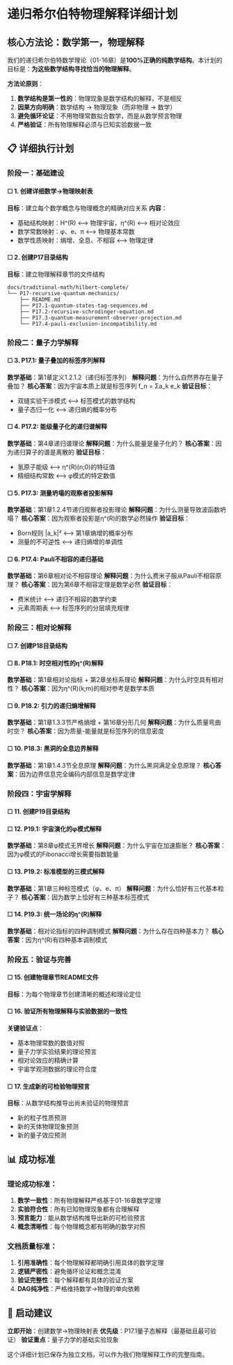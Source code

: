 # 递归希尔伯特物理解释详细计划

## 核心方法论：数学第一，物理解释

我们的递归希尔伯特数学理论（01-16章）是**100%正确的纯数学结构**。本计划的目标是：**为这些数学结构寻找恰当的物理解释**。

**方法论原则**：
1. **数学结构是第一性的**：物理现象是数学结构的解释，不是相反
2. **因果方向明确**：数学结构 → 物理现象（而非物理 → 数学）
3. **避免循环论证**：不用物理常数拟合数学，而是从数学预言物理
4. **严格验证**：所有物理解释必须与已知实验数据一致

## 📋 详细执行计划

### **阶段一：基础建设**

#### ☐ 1. 创建详细数学→物理映射表
**目标**：建立每个数学概念与物理概念的精确对应关系
**内容**：
- 基础结构映射：H^(R) ⟷ 物理宇宙，η^(R) ⟷ 相对论效应
- 数学常数映射：φ、e、π ⟷ 物理基本常数
- 数学性质映射：熵增、全息、不相容 ⟷ 物理定律

#### ☐ 2. 创建P17目录结构
**目标**：建立物理解释章节的文件结构
```
docs/traditional-math/hilbert-complete/
└── P17-recursive-quantum-mechanics/
    ├── README.md
    ├── P17.1-quantum-states-tag-sequences.md
    ├── P17.2-recursive-schrodinger-equation.md
    ├── P17.3-quantum-measurement-observer-projection.md
    └── P17.4-pauli-exclusion-incompatibility.md
```

### **阶段二：量子力学解释**

#### ☐ 3. P17.1: 量子叠加的标签序列解释
**数学基础**：第1章定义1.2.1.2（递归标签序列）
**解释问题**：为什么自然界存在量子叠加？
**核心答案**：因为宇宙本质上就是标签序列 f_n = Σa_k e_k
**验证目标**：
- 双缝实验干涉模式 ⟷ 标签模式的数学结构
- 量子态归一化 ⟷ 递归熵的概率分布

#### ☐ 4. P17.2: 能级量子化的递归谱解释
**数学基础**：第4章递归谱理论
**解释问题**：为什么能量是量子化的？
**核心答案**：因为递归算子的谱是离散的
**验证目标**：
- 氢原子能级 ⟷ η^(R)(n;0)的特征值
- 精细结构常数 ⟷ φ模式的特定数值

#### ☐ 5. P17.3: 测量坍塌的观察者投影解释
**数学基础**：第1章1.2.4节递归观察者投影理论
**解释问题**：为什么测量导致波函数坍塌？
**核心答案**：因为观察者投影是η^(R)的数学必然操作
**验证目标**：
- Born规则 |a_k|² ⟷ 第1章熵增的概率分布
- 测量的不可逆性 ⟷ 递归熵增的单调性

#### ☐ 6. P17.4: Pauli不相容的递归基础
**数学基础**：第6章相对论不相容理论
**解释问题**：为什么费米子服从Pauli不相容原理？
**核心答案**：因为第6章不相容定理是数学必然
**验证目标**：
- 费米统计 ⟷ 递归不相容的数学约束
- 元素周期表 ⟷ 标签序列的分层填充规律

### **阶段三：相对论解释**

#### ☐ 7. 创建P18目录结构
#### ☐ 8. P18.1: 时空相对性的η^(R)解释
**数学基础**：第1章相对论指标 + 第2章坐标系理论
**解释问题**：为什么时空具有相对性？
**核心答案**：因为η^(R)(k;m)的相对参考是数学本质

#### ☐ 9. P18.2: 引力的递归熵增解释
**数学基础**：第1章1.3.3节严格熵增 + 第16章分形几何
**解释问题**：为什么质量弯曲时空？
**核心答案**：因为质量-能量就是标签序列的信息密度

#### ☐ 10. P18.3: 黑洞的全息边界解释
**数学基础**：第1章1.4.3节全息原理
**解释问题**：为什么黑洞满足全息原理？
**核心答案**：因为边界信息完全编码内部信息是数学定律

### **阶段四：宇宙学解释**

#### ☐ 11. 创建P19目录结构  
#### ☐ 12. P19.1: 宇宙演化的φ模式解释
**数学基础**：第8章φ模式无界增长
**解释问题**：为什么宇宙在加速膨胀？
**核心答案**：因为φ模式的Fibonacci增长需要指数能量

#### ☐ 13. P19.2: 标准模型的三模式解释
**数学基础**：第1章三种标签模式（φ、e、π）
**解释问题**：为什么恰好有三代基本粒子？
**核心答案**：因为数学上恰好有三种基本标签模式

#### ☐ 14. P19.3: 统一场论的η^(R)解释
**数学基础**：相对论指标的四种调制模式
**解释问题**：为什么存在四种基本力？
**核心答案**：因为η^(R)有四种基本调制模式

### **阶段五：验证与完善**

#### ☐ 15. 创建物理章节README文件
**目标**：为每个物理章节创建清晰的概述和理论定位

#### ☐ 16. 验证所有物理解释与实验数据的一致性
**关键验证点**：
- 基本物理常数的数值对照
- 量子力学实验结果的理论预言
- 相对论效应的精确计算
- 宇宙学观测数据的理论符合度

#### ☐ 17. 生成新的可检验物理预言
**目标**：从数学结构推导出尚未验证的物理预言
- 新的粒子性质预测
- 新的天体物理现象预测  
- 新的量子效应预测

## 📊 成功标准

### **理论成功标准**：
1. **数学一致性**：所有物理解释严格基于01-16章数学定理
2. **实验符合性**：所有已知物理现象都有合理解释
3. **预言能力**：能从数学结构推导出新的可检验预言
4. **概念清晰性**：每个物理概念都有明确的数学对照

### **文档质量标准**：
1. **引用准确性**：每个物理解释都明确引用具体的数学定理
2. **逻辑严密性**：避免循环论证和概念混淆
3. **验证完整性**：每个解释都有具体的验证方案
4. **DAG纯净性**：严格维持数学→物理的单向依赖

## 🚀 启动建议

**立即开始**：创建数学→物理映射表
**优先级**：P17.1量子态解释（最基础且最可验证）
**验证重点**：量子力学的基础实验现象

这个详细计划已保存为独立文档，可以作为我们物理解释工作的完整指南。